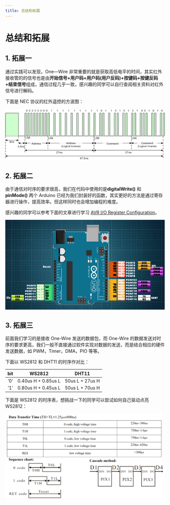 ```yaml
---
title: 总结和拓展
---
```


# 总结和拓展

## 1. 拓展一

通过实践可以发现，One—Wire 非常重要的就是获取高低电平的时间，其实红外接收管的的信号也是由**开始信号+用户码+用户码(用户反码)+按键码+按键反码+结束信号**组成，通信过程几乎一致，感兴趣的同学可以自行查阅相关资料对红外信号进行解码。

下面是 NEC 协议的红外遥控的方波图：

![红外遥控方波图](./images/5-1.png)

## 2. 拓展二

由于通信对时序的要求很高，我们在代码中使用的是**digitalWrite()** 和 **pinMode()** 两个 Arduino 已经为我们封装好的函数，其实更好的方法是通过寄存器进行操作，提高效率。但这样同时也会增加编程的难度。

感兴趣的同学可以参考下面的文章进行学习 [AVR I/O Register Configuration](https://exploreembedded.com/wiki/AVR_I/O_Register_Configuration)。

![AVR I/O Register Configuration](./images/5-2.png)

## 3. 拓展三

前面我们学习的是接收 One-Wire 发送的数据包，而 One-Wire 的数据发送对时序的要求更高，我们一般不直接通过软件实现对数据的发送，而是结合相应的硬件发送数据，如 PWM，Timer，DMA，PIO 等等。

下面以 WS2812 和 DHT11 的时序作对比：

| bit |       WS2812        |      DHT11      |
| :-: | :-----------------: | :-------------: |
| ‘0’ | 0.40us H + 0.85us L | 50us L + 27us H |
| ‘1’ | 0.80us H + 0.45us L | 50us L + 70us H |

下面是 WS2812 的时序表，想挑战一下的同学可以尝试如何自己驱动点亮 WS2812：

![](./images/5-3.png)
